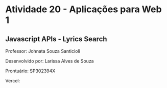# Atividade 20 - Aplicações para Web 1

## Javascript APIs - Lyrics Search

Professor: Johnata Souza Santicioli

Desenvolvido por: Larissa Alves de Souza

Prontuário: SP302394X

Vercel:
